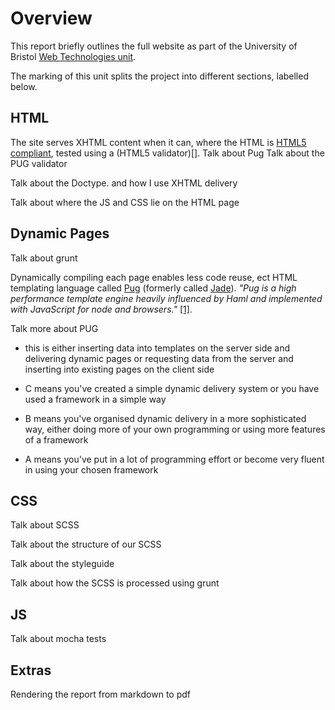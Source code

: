 # Overview

This report briefly outlines the full website as part of the University of Bristol [Web Technologies unit](http://www.bristol.ac.uk/unit-programme-catalogue/UnitDetails.jsa?unitCode=COMS32500).

The marking of this unit splits the project into different sections, labelled below.

## HTML

The site serves XHTML content when it can, where the HTML is [HTML5 compliant](https://www.w3.org/TR/html5/), tested using a (HTML5 validator)[].
Talk about Pug
Talk about the PUG validator

Talk about the Doctype. and how I use XHTML delivery

Talk about where the JS and CSS lie on the HTML page


## Dynamic Pages

Talk about grunt

Dynamically compiling each page enables less code reuse, ect <WHY ARE HTML TEMPLATING LANGUAGES GOOD> HTML templating language called [Pug](https://pugjs.org/api/getting-started.html) (formerly called [Jade](https://www.npmjs.com/package/jade)). _"Pug  is a high performance template engine heavily influenced by Haml and implemented with JavaScript for node and browsers."_ [\[1\]](https://github.com/pugjs/pug).

Talk more about PUG

  - this is either inserting data into templates on the server side and delivering dynamic pages or requesting data from the server and inserting into existing pages on the client side

  - C means you've created a simple dynamic delivery system or you have used a framework in a simple way

  - B means you've organised dynamic delivery in a more sophisticated way, either doing more of your own programming or using more features of a framework

  - A means you've put in a lot of programming effort or become very fluent in using your chosen framework


## CSS

Talk about SCSS

Talk about the structure of our SCSS

Talk about the styleguide

Talk about how the SCSS is processed using grunt


## JS

Talk about mocha tests



## Extras

Rendering the report from markdown to pdf




